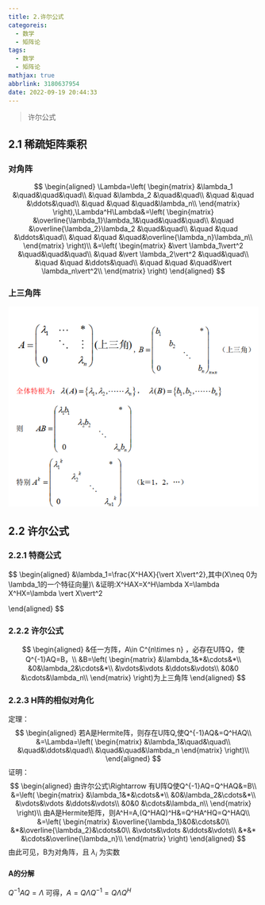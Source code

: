 ```yaml
---
title: 2.许尔公式
categoreis:
  - 数学
  - 矩阵论
tags:
  - 数学
  - 矩阵论
mathjax: true
abbrlink: 3180637954
date: 2022-09-19 20:44:33
---
```


> 许尔公式

<!--more-->

## 2.1 稀疏矩阵乘积

### 对角阵

$$
\begin{aligned}
\Lambda=\left(
\begin{matrix}
&\lambda_1 &\quad&\quad&\quad\\
&\quad &\lambda_2 &\quad&\quad\\
&\quad &\quad &\ddots&\quad\\
&\quad &\quad &\quad&\lambda_n\\
\end{matrix}
\right),\Lambda^H\Lambda&=\left(
\begin{matrix}
&\overline{\lambda_1}\lambda_1&\quad&\quad&\quad\\
&\quad &\overline{\lambda_2}\lambda_2 &\quad&\quad\\
&\quad &\quad &\ddots&\quad\\
&\quad &\quad &\quad&\overline{\lambda_n}\lambda_n\\
\end{matrix}
\right)\\
&=\left(
\begin{matrix}
&\vert \lambda_1\vert^2 &\quad&\quad&\quad\\
&\quad &\vert \lambda_2\vert^2 &\quad&\quad\\
&\quad &\quad &\ddots&\quad\\
&\quad &\quad &\quad&\vert \lambda_n\vert^2\\
\end{matrix}
\right)
\end{aligned}
$$

### 上三角阵

![image-20220918224931880](2.许尔公式/image-20220918224931880.png)

## 2.2 许尔公式

### 2.2.1 特商公式

$$
\begin{aligned}
&\lambda_1=\frac{X^HAX}{\vert X\vert^2},其中(X\neq 0为\lambda_1的一个特征向量)\\
&证明:X^HAX=X^H\lambda X=\lambda X^HX=\lambda \vert X\vert^2

\end{aligned}
$$

### 2.2.2 许尔公式

$$
\begin{aligned}
&任一方阵，A\in C^{n\times n} ，必存在U阵Q，使Q^{-1}AQ=B，\\
&B=\left(
\begin{matrix}
&\lambda_1&*&\cdots&*\\
&0&\lambda_2&\cdots&*\\
&\vdots&\vdots &\ddots&\vdots\\
&0&0 &\cdots&\lambda_n\\
\end{matrix}
\right)为上三角阵
\end{aligned}
$$

### 2.2.3 H阵的相似对角化

定理：
$$
\begin{aligned}
若A是Hermite阵，则存在U阵Q,使Q^{-1}AQ&=Q^HAQ\\
&=\Lambda=\left(
\begin{matrix}
&\lambda_1&\quad&\quad\\
&\quad&\ddots&\quad\\
&\quad&\quad&\lambda_n
\end{matrix}
\right)\\
\end{aligned}
$$
证明：
$$
\begin{aligned}
由许尔公式\Rightarrow 有U阵Q使Q^{-1}AQ=Q^HAQ&=B\\
&=\left(
\begin{matrix}
&\lambda_1&*&\cdots&*\\
&0&\lambda_2&\cdots&*\\
&\vdots&\vdots &\ddots&\vdots\\
&0&0 &\cdots&\lambda_n\\
\end{matrix}
\right)\\
由A是Hermite矩阵，则A^H=A,(Q^HAQ)^H&=Q^HA^HQ=Q^HAQ\\
&=\left(
\begin{matrix}
&\overline{\lambda_1}&0&\cdots&0\\
&*&\overline{\lambda_2}&\cdots&0\\
&\vdots&\vdots &\ddots&\vdots\\
&*&* &\cdots&\overline{\lambda_n}\\
\end{matrix}
\right)
\end{aligned}
$$
由此可见，B为对角阵，且 $\lambda_i$ 为实数

#### A的分解

$Q^{-1}AQ=\Lambda$ 可得，$A=Q\Lambda Q^{-1} = Q\Lambda Q^H$

